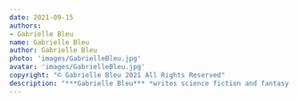 ```yaml
---
date: 2021-09-15
authors:
- Gabrielle Bleu
name: Gabrielle Bleu
author: Gabrielle Bleu
photo: 'images/GabrielleBleu.jpg'
avatar: 'images/GabrielleBleu.jpg'
copyright: "© Gabrielle Bleu 2021 All Rights Reserved"
description: "***Gabrielle Bleu*** *writes science fiction and fantasy. When not writing, she watches birds and admires lichens. Their work has appeared in* Dose of Dread, Theme of Absence, *and* Utopia Science Fiction. *Follow them on twitter [@BeteMonstrueuse](http://twitter.com/BeteMonstrueuse) for birdwatching photos and occasional thoughts on werewolves, and find more of her work at [gabriellebleu.com](https://gabriellebleu.com/).*"
---
```


